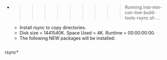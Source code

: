 * >>>>>>>>> Running inst-min-con-live-build-tools-rsync.sh ...
  * Install rsync to copy directories.
  * Disk size = 1441540K. Space Used = 4K. Runtime = 00:00:00:00.
  * The following NEW packages will be installed:
  ```bash
rsync*
  ```
